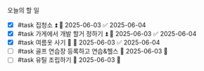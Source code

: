 오늘의 할 일
- [x] #task 집청소 ⏫ 📅 2025-06-03 ✅ 2025-06-04
- [x] #task 가게에서 개발 할거 정하기 ⏫ 📅 2025-06-03 ✅ 2025-06-04
- [x] #task 여름옷 사기 🔼 📅 2025-06-03 ✅ 2025-06-04
- [ ] #task 골프 연습장 등록하고 연습&헬스 📅 2025-06-03 🔼 
- [ ] #task 유틸 조립하기 📅 2025-06-03 🔽 
